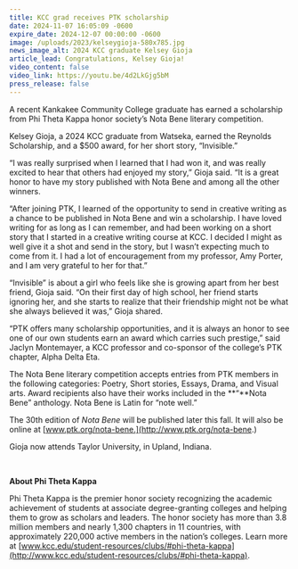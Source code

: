 ```yaml
---
title: KCC grad receives PTK scholarship
date: 2024-11-07 16:05:09 -0600
expire_date: 2024-12-07 00:00:00 -0600
image: /uploads/2023/kelseygioja-580x785.jpg
news_image_alt: 2024 KCC graduate Kelsey Gioja
article_lead: Congratulations, Kelsey Gioja!
video_content: false
video_link: https://youtu.be/4d2LkGjg5bM
press_release: false
---
```

A recent Kankakee Community College graduate has earned a scholarship from Phi Theta Kappa honor society’s Nota Bene literary competition.

Kelsey Gioja, a 2024 KCC graduate from Watseka, earned the Reynolds Scholarship, and a $500 award, for her short story, “Invisible.”

“I was really surprised when I learned that I had won it, and was really excited to hear that others had enjoyed my story,” Gioja said. “It is a great honor to have my story published with Nota Bene and among all the other winners.

“After joining PTK, I learned of the opportunity to send in creative writing as a chance to be published in Nota Bene and win a scholarship. I have loved writing for as long as I can remember, and had been working on a short story that I started in a creative writing course at KCC. I decided I might as well give it a shot and send in the story, but I wasn’t expecting much to come from it. I had a lot of encouragement from my professor, Amy Porter, and I am very grateful to her for that.”

“Invisible” is about a girl who feels like she is growing apart from her best friend, Gioja said. “On their first day of high school, her friend starts ignoring her, and she starts to realize that their friendship might not be what she always believed it was,” Gioja shared.

“PTK offers many scholarship opportunities, and it is always an honor to see one of our own students earn an award which carries such prestige,” said Jaclyn Montemayer, a KCC professor and co-sponsor of the college’s PTK chapter, Alpha Delta Eta.

The Nota Bene literary competition accepts entries from PTK members in the following categories: Poetry, Short stories, Essays, Drama, and Visual arts. Award recipients also have their works included in the **“**Nota Bene” anthology. Nota Bene is Latin for “note well.”

The 30th edition of *Nota Bene* will be published later this fall. It will also be online at [www.ptk.org/nota-bene.](http://www.ptk.org/nota-bene.)

Gioja now attends Taylor University, in Upland, Indiana.

&nbsp;

**About Phi Theta Kappa**

Phi Theta Kappa is the premier honor society recognizing the academic achievement of students at associate degree-granting colleges and helping them to grow as scholars and leaders. The honor society has more than 3.8 million members and nearly 1,300 chapters in 11 countries, with approximately 220,000 active members in the nation’s colleges. Learn more at [www.kcc.edu/student-resources/clubs/#phi-theta-kappa](http://www.kcc.edu/student-resources/clubs/#phi-theta-kappa).